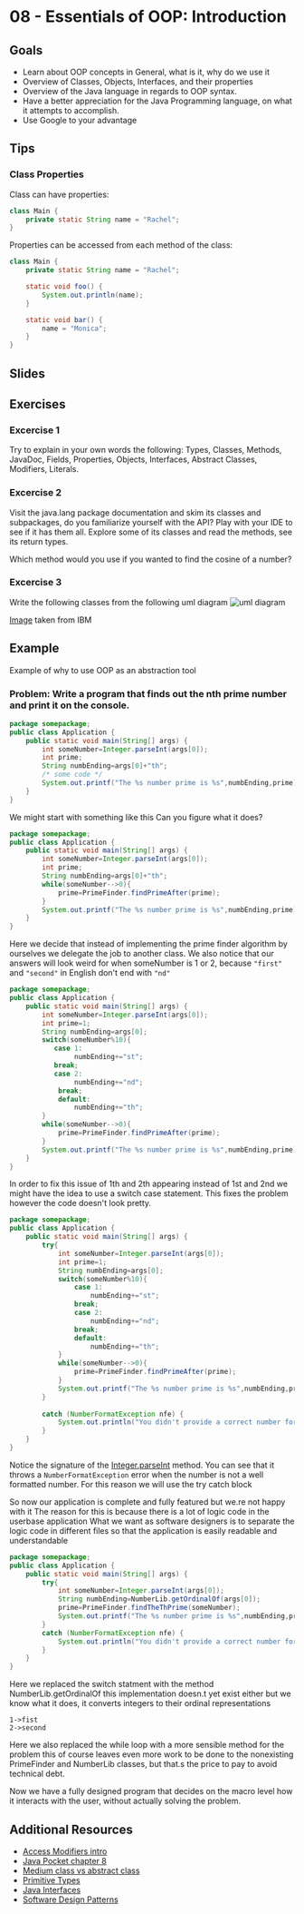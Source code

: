 # 08 - Essentials of OOP: Introduction

<Teacher name="Juan"></Teacher>

## Goals

- Learn about OOP concepts in General, what is it, why do we use it
- Overview of Classes, Objects, Interfaces, and their properties
- Overview of the Java language in regards to OOP syntax.
- Have a better appreciation for the Java Programming language, on what it attempts to accomplish.
- Use Google to your advantage

## Tips

### Class Properties

Class can have properties:

```java
class Main {
    private static String name = "Rachel";
}
```

Properties can be accessed from each method of the class:

```java
class Main {
    private static String name = "Rachel";

    static void foo() {
        System.out.println(name);
    }

    static void bar() {
        name = "Monica";
    }
}
```


## Slides


<GoogleSlides src="https://docs.google.com/presentation/d/e/2PACX-1vT_8aVeYyiETKm_fYJ2uAEp5plTgtt09Z8l9LyeFoDR8ztjCQFNJ75S0-f-CAEaJRb_S0DXN_NOQdWg/embed?start=false&loop=false&delayms=3000"></GoogleSlides>

## Exercises

### Excercise 1
Try to explain in your own words the following: Types, Classes, Methods, JavaDoc, Fields, Properties, Objects, Interfaces, Abstract Classes, Modifiers, Literals.

### Excercise 2
Visit the java.lang package documentation and skim its classes and subpackages, do you familiarize yourself with the API? Play with your IDE to see if it has them all. 
Explore some of its classes and read the methods, see its return types.

Which method would you use if you wanted to find the cosine of a number?

### Excercise 3

Write the following classes from the following uml diagram
![uml diagram](https://www.ibm.com/developerworks/rational/library/content/RationalEdge/sep04/bell/bell_fig8.jpg)

[Image](https://www.ibm.com/developerworks/rational/library/content/RationalEdge/sep04/bell/index.html) taken from IBM

## Example 
Example of why to use OOP as an abstraction tool
### Problem: Write a program that finds out the nth prime number and print it on the console.
```java
package somepackage;
public class Application {
    public static void main(String[] args) {
        int someNumber=Integer.parseInt(args[0]);
        int prime;
        String numbEnding=args[0]+"th";
        /* some code */
        System.out.printf("The %s number prime is %s",numbEnding,prime);
    }
}
```
We might start with something like this
Can you figure what it does?
```java
package somepackage;
public class Application {
    public static void main(String[] args) {
        int someNumber=Integer.parseInt(args[0]);
        int prime;
        String numbEnding=args[0]+"th";
        while(someNumber-->0){
            prime=PrimeFinder.findPrimeAfter(prime);
        }
        System.out.printf("The %s number prime is %s",numbEnding,prime);
    }
}
```
Here we decide that instead of implementing the prime finder algorithm by ourselves we delegate the job to another class.
We also notice that our answers will look weird for when someNumber is 1 or 2, because `"first"` and `"second"` in English don't end with `"nd"` 

```java
package somepackage;
public class Application {
    public static void main(String[] args) {
        int someNumber=Integer.parseInt(args[0]);
        int prime=1;
        String numbEnding=args[0];
        switch(someNumber%10){
           case 1:
                numbEnding+="st";
           break;
           case 2:
                numbEnding+="nd";
            break;
            default:
                numbEnding+="th";
        }
        while(someNumber-->0){
            prime=PrimeFinder.findPrimeAfter(prime);
        }
        System.out.printf("The %s number prime is %s",numbEnding,prime);
    }
}
```
In order to fix this issue of 1th and 2th appearing instead of 1st and 2nd we might have the idea to use a switch case statement.
This fixes the problem however the code doesn't look pretty.
```java
package somepackage;
public class Application {
    public static void main(String[] args) {
        try{
            int someNumber=Integer.parseInt(args[0]);
            int prime=1;
            String numbEnding=args[0];
            switch(someNumber%10){
                case 1:
                    numbEnding+="st";
                break;
                case 2:
                    numbEnding+="nd";
                break;
                default:
                    numbEnding+="th";
            }
            while(someNumber-->0){
                prime=PrimeFinder.findPrimeAfter(prime);
            }
            System.out.printf("The %s number prime is %s",numbEnding,prime);
        }
            
        catch (NumberFormatException nfe) {
            System.out.println("You didn't provide a correct number format!");
        }
    }
}

```
Notice the signature of the [Integer.parseInt](https://docs.oracle.com/javase/7/docs/api/java/lang/Integer.html#parseInt(java.lang.String)
) method. You can see that it throws a `NumberFormatException` error when the number is not a well formatted number. For this reason we will use the try catch block

So now our application is complete and fully featured but we.re not happy with it
The reason for this is because there is a lot of logic code in the userbase application
What we want as software designers is to separate the logic code in different files so that the application is easily readable and understandable

```java
package somepackage;
public class Application {
    public static void main(String[] args) {
        try{
            int someNumber=Integer.parseInt(args[0]);
            String numbEnding=NumberLib.getOrdinalOf(args[0]);
            prime=PrimeFinder.findTheThPrime(someNumber);
            System.out.printf("The %s number prime is %s",numbEnding,prime);
        }          
        catch (NumberFormatException nfe) {
            System.out.println("You didn't provide a correct number format!");
        }
    }
}
```
Here we replaced the switch statment with the method NumberLib.getOrdinalOf this implementation doesn.t yet exist either but we know what it does, it converts integers to their ordinal representations
```
1->fist
2->second
```
Here we also replaced the while loop with a more sensible method for the problem this of course leaves even more work to be done to the nonexisting PrimeFinder and NumberLib classes, but that.s the price to pay to avoid technical debt.

Now we have a fully designed program that decides on the macro level how it interacts with the user, without actually solving the problem.  


## Additional Resources
- [Access Modifiers intro](https://docs.oracle.com/javase/tutorial/java/javaOO/accesscontrol.html)
- [Java Pocket chapter 8](https://www.oreilly.com/library/view/java-8-pocket/9781491901083/ch08.html)
- [Medium class vs abstract class](https://medium.com/heuristics/interface-vs-abstract-class-vs-concrete-class-196f20c3af9a)
- [Primitive Types](https://en.wikibooks.org/wiki/Java_Programming/Primitive_Types)
- [Java Interfaces](https://www.guru99.com/java-interface.html)
- [Software Design Patterns](https://en.wikipedia.org/wiki/Software_design_pattern)
